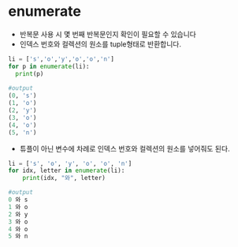 # enumerate
- 반복문 사용 시 몇 번째 반복문인지 확인이 필요할 수 있습니다 
- 인덱스 번호와 컬렉션의 원소를 tuple형태로 반환합니다.

```python
li = ['s','o','y','o','o','n']
for p in enumerate(li):
  print(p)
 
#output
(0, 's')
(1, 'o')
(2, 'y')
(3, 'o')
(4, 'o')
(5, 'n')
```
- 튜플이 아닌 변수에 차례로 인덱스 번호와 컬렉션의 원소를 넣어줘도 된다.
```python
li = ['s', 'o', 'y', 'o', 'o', 'n']
for idx, letter in enumerate(li):
    print(idx, "와", letter)

#output
0 와 s
1 와 o
2 와 y
3 와 o
4 와 o
5 와 n
```
